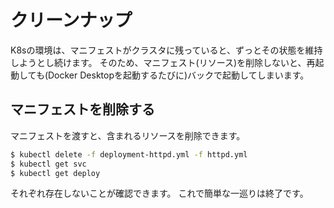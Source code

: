 # クリーンナップ

K8sの環境は、マニフェストがクラスタに残っていると、ずっとその状態を維持しようとし続けます。
そのため、マニフェスト(リソース)を削除しないと、再起動しても(Docker Desktopを起動するたびに)バックで起動してしまいます。

## マニフェストを削除する

マニフェストを渡すと、含まれるリソースを削除できます。

 ```bash
 $ kubectl delete -f deployment-httpd.yml -f httpd.yml
 $ kubectl get svc
 $ kubectl get deploy
 ```

 それぞれ存在しないことが確認できます。
 これで簡単な一巡りは終了です。
